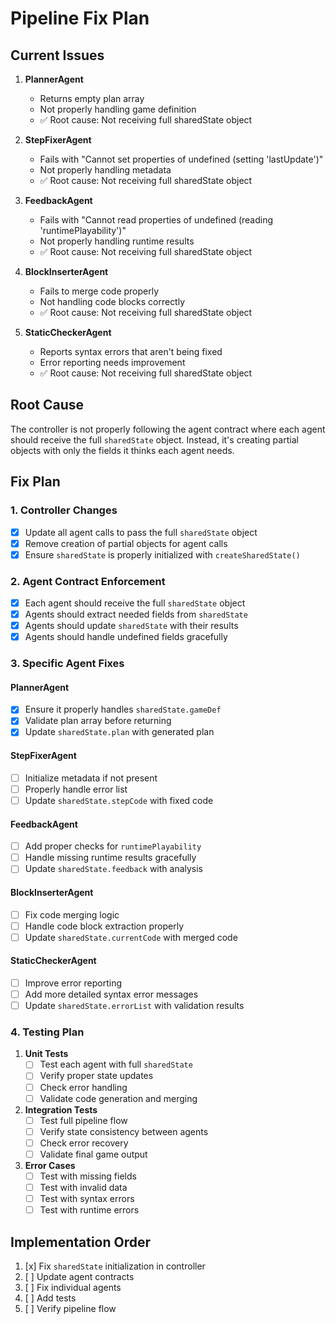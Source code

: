# Pipeline Fix Plan

## Current Issues

1. **PlannerAgent**
   - Returns empty plan array
   - Not properly handling game definition
   - ✅ Root cause: Not receiving full sharedState object

2. **StepFixerAgent**
   - Fails with "Cannot set properties of undefined (setting 'lastUpdate')"
   - Not properly handling metadata
   - ✅ Root cause: Not receiving full sharedState object

3. **FeedbackAgent**
   - Fails with "Cannot read properties of undefined (reading 'runtimePlayability')"
   - Not properly handling runtime results
   - ✅ Root cause: Not receiving full sharedState object

4. **BlockInserterAgent**
   - Fails to merge code properly
   - Not handling code blocks correctly
   - ✅ Root cause: Not receiving full sharedState object

5. **StaticCheckerAgent**
   - Reports syntax errors that aren't being fixed
   - Error reporting needs improvement
   - ✅ Root cause: Not receiving full sharedState object

## Root Cause

The controller is not properly following the agent contract where each agent should receive the full `sharedState` object. Instead, it's creating partial objects with only the fields it thinks each agent needs.

## Fix Plan

### 1. Controller Changes

- [x] Update all agent calls to pass the full `sharedState` object
- [x] Remove creation of partial objects for agent calls
- [x] Ensure `sharedState` is properly initialized with `createSharedState()`

### 2. Agent Contract Enforcement

- [x] Each agent should receive the full `sharedState` object
- [x] Agents should extract needed fields from `sharedState`
- [x] Agents should update `sharedState` with their results
- [x] Agents should handle undefined fields gracefully

### 3. Specific Agent Fixes

#### PlannerAgent
- [x] Ensure it properly handles `sharedState.gameDef`
- [x] Validate plan array before returning
- [x] Update `sharedState.plan` with generated plan

#### StepFixerAgent
- [ ] Initialize metadata if not present
- [ ] Properly handle error list
- [ ] Update `sharedState.stepCode` with fixed code

#### FeedbackAgent
- [ ] Add proper checks for `runtimePlayability`
- [ ] Handle missing runtime results gracefully
- [ ] Update `sharedState.feedback` with analysis

#### BlockInserterAgent
- [ ] Fix code merging logic
- [ ] Handle code block extraction properly
- [ ] Update `sharedState.currentCode` with merged code

#### StaticCheckerAgent
- [ ] Improve error reporting
- [ ] Add more detailed syntax error messages
- [ ] Update `sharedState.errorList` with validation results

### 4. Testing Plan

1. **Unit Tests**
   - [ ] Test each agent with full `sharedState`
   - [ ] Verify proper state updates
   - [ ] Check error handling
   - [ ] Validate code generation and merging

2. **Integration Tests**
   - [ ] Test full pipeline flow
   - [ ] Verify state consistency between agents
   - [ ] Check error recovery
   - [ ] Validate final game output

3. **Error Cases**
   - [ ] Test with missing fields
   - [ ] Test with invalid data
   - [ ] Test with syntax errors
   - [ ] Test with runtime errors

## Implementation Order

1. [x] Fix `sharedState` initialization in controller
2. [ ] Update agent contracts
3. [ ] Fix individual agents
4. [ ] Add tests
5. [ ] Verify pipeline flow 